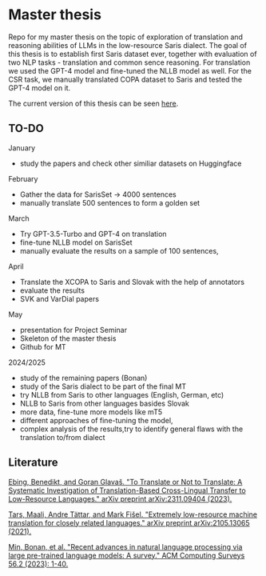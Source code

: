 # Master thesis
Repo for my master thesis on the topic of exploration of translation and reasoning abilities of LLMs in the low-resource Saris dialect.
The goal of this thesis is to establish first Saris dataset ever, together with evaluation of two NLP tasks - translation and common sence reasoning.
For translation we used the GPT-4 model and fine-tuned the NLLB model as well. For the CSR task, we manually translated COPA dataset to Saris and tested the GPT-4 model on it.

The current version of this thesis can be seen [here](https://github.com/vikion/kivi.github.io/blob/main/main.pdf).



## TO-DO

January
- study the papers and check other similiar datasets on Huggingface

February
- Gather the data for SarisSet -> 4000 sentences
- manually translate 500 sentences to form a golden set

March
  - Try GPT-3.5-Turbo and GPT-4 on translation
  - fine-tune NLLB model on SarisSet
  - manually evaluate the results on a sample of 100 sentences, 

April
- Translate the XCOPA to Saris and Slovak with the help of annotators
- evaluate the results
- SVK and VarDial papers

May
- presentation for Project Seminar
- Skeleton of the master thesis
- Github for MT

2024/2025
- study of the remaining papers (Bonan)
- study of the Saris dialect to be part of the final MT
- try NLLB from Saris to other languages (English, German, etc)
- NLLB to Saris from other languages basides Slovak
- more data, fine-tune more models like mT5
- different approaches of fine-tuning the model,
- complex analysis of the results,try to identify general flaws with the translation to/from dialect


## Literature
[Ebing, Benedikt, and Goran Glavaš. "To Translate or Not to Translate: A Systematic Investigation of Translation-Based Cross-Lingual Transfer to Low-Resource Languages." arXiv preprint arXiv:2311.09404 (2023).](https://arxiv.org/pdf/2311.09404)

[Tars, Maali, Andre Tättar, and Mark Fišel. "Extremely low-resource machine translation for closely related languages." arXiv preprint arXiv:2105.13065 (2021).](https://aclanthology.org/2021.nodalida-main.5.pdf)

[Min, Bonan, et al. "Recent advances in natural language processing via large pre-trained language models: A survey." ACM Computing Surveys 56.2 (2023): 1-40.](https://arxiv.org/pdf/2111.01243)

